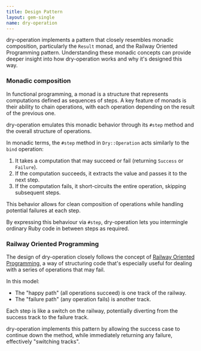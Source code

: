 ```yaml
---
title: Design Pattern
layout: gem-single
name: dry-operation
---
```


dry-operation implements a pattern that closely resembles monadic composition, particularly the `Result` monad, and the Railway Oriented Programming pattern. Understanding these monadic concepts can provide deeper insight into how dry-operation works and why it's designed this way.

### Monadic composition

In functional programming, a monad is a structure that represents computations defined as sequences of steps. A key feature of monads is their ability to chain operations, with each operation depending on the result of the previous one.

dry-operation emulates this monadic behavior through its `#step` method and the overall structure of operations.

In monadic terms, the `#step` method in `Dry::Operation` acts similarly to the `bind` operation:

1. It takes a computation that may succeed or fail (returning `Success` or `Failure`).
1. If the computation succeeds, it extracts the value and passes it to the next step.
1. If the computation fails, it short-circuits the entire operation, skipping subsequent steps.

This behavior allows for clean composition of operations while handling potential failures at each step.

By expressing this behaviour via `#step`, dry-operation lets you intermingle ordinary Ruby code in between steps as required.

### Railway Oriented Programming

The design of dry-operation closely follows the concept of [Railway Oriented Programming](https://fsharpforfunandprofit.com/rop/), a way of structuring code that's especially useful for dealing with a series of operations that may fail.

In this model:

- The "happy path" (all operations succeed) is one track of the railway.
- The "failure path" (any operation fails) is another track.

Each step is like a switch on the railway, potentially diverting from the success track to the failure track.

dry-operation implements this pattern by allowing the success case to continue down the method, while immediately returning any failure, effectively "switching tracks".
